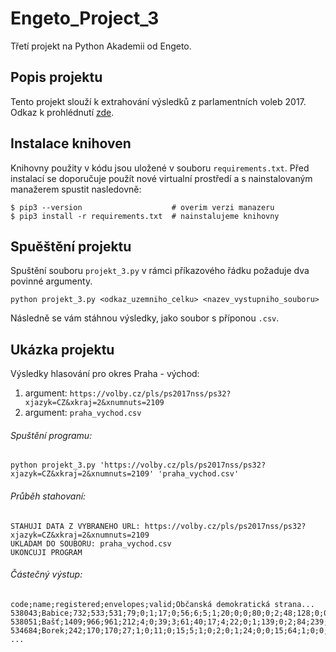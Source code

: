 # Engeto_Project_3

Třetí projekt na Python Akademii od Engeto.

## Popis projektu
Tento projekt slouží k extrahování výsledků z parlamentních voleb 2017. Odkaz k prohlédnutí [zde](https://volby.cz/pls/ps2017nss/ps3?xjazyk=CZ).

## Instalace knihoven
Knihovny použity v kódu jsou uložené v souboru `requirements.txt`. Před instalací se doporučuje použít nové virtualní prostředí a s nainstalovaným manažerem spustit nasledovně:
```
$ pip3 --version                    # overim verzi manazeru
$ pip3 install -r requirements.txt  # nainstalujeme knihovny
```

## Spuěštění projektu
Spuštění souboru `projekt_3.py` v rámci příkazového řádku požaduje dva povinné argumenty.
```
python projekt_3.py <odkaz_uzemniho_celku> <nazev_vystupniho_souboru>
```
Následně se vám stáhnou výsledky, jako soubor s příponou `.csv`.

## Ukázka projektu
Výsledky hlasování pro okres Praha - východ:

1. argument:  `https://volby.cz/pls/ps2017nss/ps32?xjazyk=CZ&xkraj=2&xnumnuts=2109`
2. argument:  `praha_vychod.csv`

###### Spuštění programu:
```
python projekt_3.py 'https://volby.cz/pls/ps2017nss/ps32?xjazyk=CZ&xkraj=2&xnumnuts=2109' 'praha_vychod.csv'   
```

###### Průběh stahovaní:
```
STAHUJI DATA Z VYBRANEHO URL: https://volby.cz/pls/ps2017nss/ps32?xjazyk=CZ&xkraj=2&xnumnuts=2109
UKLADAM DO SOUBORU: praha_vychod.csv
UKONCUJI PROGRAM
```

###### Částečný výstup:
```
code;name;registered;envelopes;valid;Občanská demokratická strana...
538043;Babice;732;533;531;79;0;1;17;0;56;6;5;1;20;0;0;80;0;2;48;128;0;0;24;0;12;0;0;51;1
538051;Bašť;1409;966;961;212;4;0;39;3;61;40;17;4;22;0;1;139;0;2;84;239;1;2;16;1;5;0;2;66;1
534684;Borek;242;170;170;27;1;0;11;0;15;5;1;0;2;0;1;24;0;0;15;64;1;0;0;0;2;0;0;1;02
...
```
